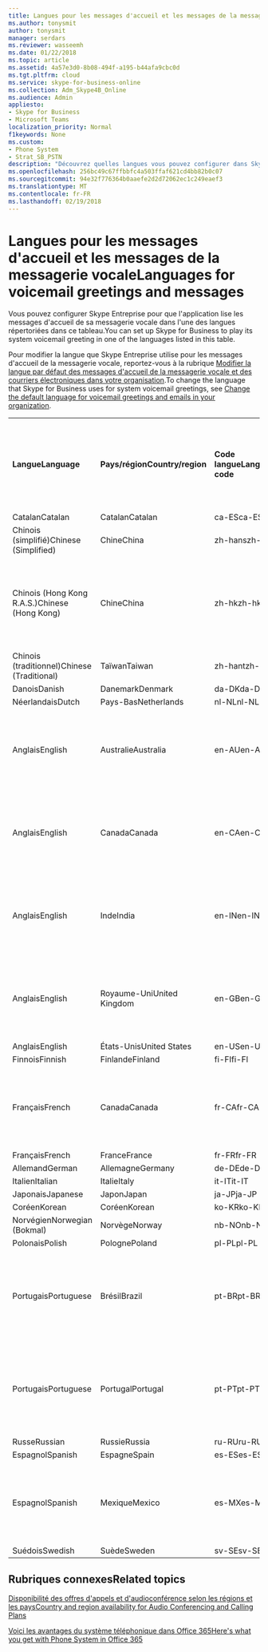 ```yaml
---
title: Langues pour les messages d'accueil et les messages de la messagerie vocale
ms.author: tonysmit
author: tonysmit
manager: serdars
ms.reviewer: wasseemh
ms.date: 01/22/2018
ms.topic: article
ms.assetid: 4a57e3d0-8b08-494f-a195-b44afa9cbc0d
ms.tgt.pltfrm: cloud
ms.service: skype-for-business-online
ms.collection: Adm_Skype4B_Online
ms.audience: Admin
appliesto:
- Skype for Business
- Microsoft Teams
localization_priority: Normal
f1keywords: None
ms.custom:
- Phone System
- Strat_SB_PSTN
description: "Découvrez quelles langues vous pouvez configurer dans Skype Entreprise pour les messages système par défaut. "
ms.openlocfilehash: 256bc49c67ffbbfc4a503ffaf621cd4bb82b0c07
ms.sourcegitcommit: 94e32f776364b0aaefe2d2d72062ec1c249eaef3
ms.translationtype: MT
ms.contentlocale: fr-FR
ms.lasthandoff: 02/19/2018
---
```

# <a name="languages-for-voicemail-greetings-and-messages"></a><span data-ttu-id="e4bcb-103">Langues pour les messages d'accueil et les messages de la messagerie vocale</span><span class="sxs-lookup"><span data-stu-id="e4bcb-103">Languages for voicemail greetings and messages</span></span>

<span data-ttu-id="e4bcb-104">Vous pouvez configurer Skype Entreprise pour que l'application lise les messages d'accueil de sa messagerie vocale dans l'une des langues répertoriées dans ce tableau.</span><span class="sxs-lookup"><span data-stu-id="e4bcb-104">You can set up Skype for Business to play its system voicemail greeting in one of the languages listed in this table.</span></span>
  
<span data-ttu-id="e4bcb-105">Pour modifier la langue que Skype Entreprise utilise pour les messages d'accueil de la messagerie vocale, reportez-vous à la rubrique [Modifier la langue par défaut des messages d'accueil de la messagerie vocale et des courriers électroniques dans votre organisation](change-the-default-language-for-greetings-and-emails.md).</span><span class="sxs-lookup"><span data-stu-id="e4bcb-105">To change the language that Skype for Business uses for system voicemail greetings, see [Change the default language for voicemail greetings and emails in your organization](change-the-default-language-for-greetings-and-emails.md).</span></span>
  
|||||||
|:-----|:-----|:-----|:-----|:-----|:-----|
|<span data-ttu-id="e4bcb-106">**Langue**</span><span class="sxs-lookup"><span data-stu-id="e4bcb-106">**Language**</span></span> <br/> |<span data-ttu-id="e4bcb-107">**Pays/région**</span><span class="sxs-lookup"><span data-stu-id="e4bcb-107">**Country/region**</span></span> <br/> |<span data-ttu-id="e4bcb-108">**Code langue**</span><span class="sxs-lookup"><span data-stu-id="e4bcb-108">**Language code**</span></span> <br/> |<span data-ttu-id="e4bcb-109">**Disponible pour qu'un utilisateur la voie dans un courrier électronique ?**</span><span class="sxs-lookup"><span data-stu-id="e4bcb-109">**Available for a user to see it in email?**</span></span> <br/> |<span data-ttu-id="e4bcb-110">**Disponible lorsque l'utilisateur appelle ?**</span><span class="sxs-lookup"><span data-stu-id="e4bcb-110">**Available when the user calls in?**</span></span> <br/> |<span data-ttu-id="e4bcb-111">**Transcription disponible ?**</span><span class="sxs-lookup"><span data-stu-id="e4bcb-111">**Transcription available?**</span></span> <br/> |
|<span data-ttu-id="e4bcb-112">Catalan</span><span class="sxs-lookup"><span data-stu-id="e4bcb-112">Catalan</span></span>  <br/> |<span data-ttu-id="e4bcb-113">Catalan</span><span class="sxs-lookup"><span data-stu-id="e4bcb-113">Catalan</span></span>  <br/> |<span data-ttu-id="e4bcb-114">ca-ES</span><span class="sxs-lookup"><span data-stu-id="e4bcb-114">ca-ES</span></span>  <br/> |<span data-ttu-id="e4bcb-115">Oui</span><span class="sxs-lookup"><span data-stu-id="e4bcb-115">Yes</span></span>  <br/> |<span data-ttu-id="e4bcb-116">Oui</span><span class="sxs-lookup"><span data-stu-id="e4bcb-116">Yes</span></span>  <br/> |<span data-ttu-id="e4bcb-117">Non</span><span class="sxs-lookup"><span data-stu-id="e4bcb-117">No</span></span>  <br/> |
|<span data-ttu-id="e4bcb-118">Chinois (simplifié)</span><span class="sxs-lookup"><span data-stu-id="e4bcb-118">Chinese (Simplified)</span></span>  <br/> |<span data-ttu-id="e4bcb-119">Chine</span><span class="sxs-lookup"><span data-stu-id="e4bcb-119">China</span></span>  <br/> |<span data-ttu-id="e4bcb-120">zh-hans</span><span class="sxs-lookup"><span data-stu-id="e4bcb-120">zh-hans</span></span>  <br/> |<span data-ttu-id="e4bcb-121">Oui</span><span class="sxs-lookup"><span data-stu-id="e4bcb-121">Yes</span></span>  <br/> |<span data-ttu-id="e4bcb-122">Oui</span><span class="sxs-lookup"><span data-stu-id="e4bcb-122">Yes</span></span>  <br/> |<span data-ttu-id="e4bcb-123">Oui</span><span class="sxs-lookup"><span data-stu-id="e4bcb-123">Yes</span></span>  <br/> |
|<span data-ttu-id="e4bcb-124">Chinois (Hong Kong R.A.S.)</span><span class="sxs-lookup"><span data-stu-id="e4bcb-124">Chinese (Hong Kong)</span></span>  <br/> |<span data-ttu-id="e4bcb-125">Chine</span><span class="sxs-lookup"><span data-stu-id="e4bcb-125">China</span></span>  <br/> |<span data-ttu-id="e4bcb-126">zh-hk</span><span class="sxs-lookup"><span data-stu-id="e4bcb-126">zh-hk</span></span>  <br/> |<span data-ttu-id="e4bcb-127">Oui, mais le chinois (traditionnel) (zh-hant) est utilisé.</span><span class="sxs-lookup"><span data-stu-id="e4bcb-127">Yes, but Chinese (Traditional) (zh-hant) is used.</span></span>  <br/> | <span data-ttu-id="e4bcb-128">Oui</span><span class="sxs-lookup"><span data-stu-id="e4bcb-128">Yes</span></span> <br/> |<span data-ttu-id="e4bcb-129">Oui, mais le chinois (traditionnel) (zh-hant) est utilisé.</span><span class="sxs-lookup"><span data-stu-id="e4bcb-129">Yes, but Chinese (Traditional) (zh-hant) is used.</span></span>  <br/> |
|<span data-ttu-id="e4bcb-130">Chinois (traditionnel)</span><span class="sxs-lookup"><span data-stu-id="e4bcb-130">Chinese (Traditional)</span></span>  <br/> |<span data-ttu-id="e4bcb-131">Taïwan</span><span class="sxs-lookup"><span data-stu-id="e4bcb-131">Taiwan</span></span>  <br/> |<span data-ttu-id="e4bcb-132">zh-hant</span><span class="sxs-lookup"><span data-stu-id="e4bcb-132">zh-hant</span></span>  <br/> |<span data-ttu-id="e4bcb-133">Oui</span><span class="sxs-lookup"><span data-stu-id="e4bcb-133">Yes</span></span>  <br/> |<span data-ttu-id="e4bcb-134">Oui</span><span class="sxs-lookup"><span data-stu-id="e4bcb-134">Yes</span></span>  <br/> |<span data-ttu-id="e4bcb-135">Non</span><span class="sxs-lookup"><span data-stu-id="e4bcb-135">No</span></span>  <br/> |
|<span data-ttu-id="e4bcb-136">Danois</span><span class="sxs-lookup"><span data-stu-id="e4bcb-136">Danish</span></span>  <br/> |<span data-ttu-id="e4bcb-137">Danemark</span><span class="sxs-lookup"><span data-stu-id="e4bcb-137">Denmark</span></span>  <br/> |<span data-ttu-id="e4bcb-138">da-DK</span><span class="sxs-lookup"><span data-stu-id="e4bcb-138">da-DK</span></span>  <br/> |<span data-ttu-id="e4bcb-139">Oui</span><span class="sxs-lookup"><span data-stu-id="e4bcb-139">Yes</span></span>  <br/> |<span data-ttu-id="e4bcb-140">Oui</span><span class="sxs-lookup"><span data-stu-id="e4bcb-140">Yes</span></span>  <br/> |<span data-ttu-id="e4bcb-141">Non</span><span class="sxs-lookup"><span data-stu-id="e4bcb-141">No</span></span>  <br/> |
|<span data-ttu-id="e4bcb-142">Néerlandais</span><span class="sxs-lookup"><span data-stu-id="e4bcb-142">Dutch</span></span>  <br/> |<span data-ttu-id="e4bcb-143">Pays-Bas</span><span class="sxs-lookup"><span data-stu-id="e4bcb-143">Netherlands</span></span>  <br/> |<span data-ttu-id="e4bcb-144">nl-NL</span><span class="sxs-lookup"><span data-stu-id="e4bcb-144">nl-NL</span></span>  <br/> |<span data-ttu-id="e4bcb-145">Oui</span><span class="sxs-lookup"><span data-stu-id="e4bcb-145">Yes</span></span>  <br/> |<span data-ttu-id="e4bcb-146">Oui</span><span class="sxs-lookup"><span data-stu-id="e4bcb-146">Yes</span></span>  <br/> |<span data-ttu-id="e4bcb-147">Non</span><span class="sxs-lookup"><span data-stu-id="e4bcb-147">No</span></span>  <br/> |
|<span data-ttu-id="e4bcb-148">Anglais</span><span class="sxs-lookup"><span data-stu-id="e4bcb-148">English</span></span>  <br/> |<span data-ttu-id="e4bcb-149">Australie</span><span class="sxs-lookup"><span data-stu-id="e4bcb-149">Australia</span></span>  <br/> |<span data-ttu-id="e4bcb-150">en-AU</span><span class="sxs-lookup"><span data-stu-id="e4bcb-150">en-AU</span></span>  <br/> |<span data-ttu-id="e4bcb-151">Oui, mais l'anglais des États-Unis (en-US) est utilisé.</span><span class="sxs-lookup"><span data-stu-id="e4bcb-151">Yes, but US English (en-US) is used.</span></span>  <br/> |<span data-ttu-id="e4bcb-152">Oui</span><span class="sxs-lookup"><span data-stu-id="e4bcb-152">Yes</span></span>  <br/> |<span data-ttu-id="e4bcb-153">Oui, mais l'anglais des États-Unis (en-US) est utilisé.</span><span class="sxs-lookup"><span data-stu-id="e4bcb-153">Yes, but US English (en-US) is used.</span></span>  <br/> |
|<span data-ttu-id="e4bcb-154">Anglais</span><span class="sxs-lookup"><span data-stu-id="e4bcb-154">English</span></span>  <br/> |<span data-ttu-id="e4bcb-155">Canada</span><span class="sxs-lookup"><span data-stu-id="e4bcb-155">Canada</span></span>  <br/> |<span data-ttu-id="e4bcb-156">en-CA</span><span class="sxs-lookup"><span data-stu-id="e4bcb-156">en-CA</span></span>  <br/> |<span data-ttu-id="e4bcb-157">Oui, mais l'anglais des États-Unis (en-US) est utilisé.</span><span class="sxs-lookup"><span data-stu-id="e4bcb-157">Yes, but US English (en-US) is used.</span></span>  <br/> |<span data-ttu-id="e4bcb-158">Oui</span><span class="sxs-lookup"><span data-stu-id="e4bcb-158">Yes</span></span>  <br/> |<span data-ttu-id="e4bcb-159">Oui, mais l'anglais des États-Unis (en-US) est utilisé.</span><span class="sxs-lookup"><span data-stu-id="e4bcb-159">Yes, but US English (en-US) is used.</span></span>  <br/> |
|<span data-ttu-id="e4bcb-160">Anglais</span><span class="sxs-lookup"><span data-stu-id="e4bcb-160">English</span></span>  <br/> |<span data-ttu-id="e4bcb-161">Inde</span><span class="sxs-lookup"><span data-stu-id="e4bcb-161">India</span></span>  <br/> |<span data-ttu-id="e4bcb-162">en-IN</span><span class="sxs-lookup"><span data-stu-id="e4bcb-162">en-IN</span></span>  <br/> |<span data-ttu-id="e4bcb-163">Oui, mais l'anglais des États-Unis (en-US) est utilisé.</span><span class="sxs-lookup"><span data-stu-id="e4bcb-163">Yes, but US English (en-US) is used.</span></span>  <br/> |<span data-ttu-id="e4bcb-164">Oui</span><span class="sxs-lookup"><span data-stu-id="e4bcb-164">Yes</span></span>  <br/> |<span data-ttu-id="e4bcb-165">Oui, mais l'anglais des États-Unis (en-US) est utilisé.</span><span class="sxs-lookup"><span data-stu-id="e4bcb-165">Yes, but US English (en-US) is used.</span></span>  <br/> |
|<span data-ttu-id="e4bcb-166">Anglais</span><span class="sxs-lookup"><span data-stu-id="e4bcb-166">English</span></span>  <br/> |<span data-ttu-id="e4bcb-167">Royaume-Uni</span><span class="sxs-lookup"><span data-stu-id="e4bcb-167">United Kingdom</span></span>  <br/> |<span data-ttu-id="e4bcb-168">en-GB</span><span class="sxs-lookup"><span data-stu-id="e4bcb-168">en-GB</span></span>  <br/> |<span data-ttu-id="e4bcb-169">Oui, mais l'anglais des États-Unis (en-US) est utilisé.</span><span class="sxs-lookup"><span data-stu-id="e4bcb-169">Yes, but US English (en-US) is used.</span></span>  <br/> |<span data-ttu-id="e4bcb-170">Oui</span><span class="sxs-lookup"><span data-stu-id="e4bcb-170">Yes</span></span>  <br/> |<span data-ttu-id="e4bcb-171">Oui, mais l'anglais des États-Unis (en-US) est utilisé.</span><span class="sxs-lookup"><span data-stu-id="e4bcb-171">Yes, but US English (en-US) is used.</span></span>  <br/> |
|<span data-ttu-id="e4bcb-172">Anglais</span><span class="sxs-lookup"><span data-stu-id="e4bcb-172">English</span></span>  <br/> |<span data-ttu-id="e4bcb-173">États-Unis</span><span class="sxs-lookup"><span data-stu-id="e4bcb-173">United States</span></span>  <br/> |<span data-ttu-id="e4bcb-174">en-US</span><span class="sxs-lookup"><span data-stu-id="e4bcb-174">en-US</span></span>  <br/> |<span data-ttu-id="e4bcb-175">Oui</span><span class="sxs-lookup"><span data-stu-id="e4bcb-175">Yes</span></span>  <br/> |<span data-ttu-id="e4bcb-176">Oui</span><span class="sxs-lookup"><span data-stu-id="e4bcb-176">Yes</span></span>  <br/> |<span data-ttu-id="e4bcb-177">Oui</span><span class="sxs-lookup"><span data-stu-id="e4bcb-177">Yes</span></span>  <br/> |
|<span data-ttu-id="e4bcb-178">Finnois</span><span class="sxs-lookup"><span data-stu-id="e4bcb-178">Finnish</span></span>  <br/> |<span data-ttu-id="e4bcb-179">Finlande</span><span class="sxs-lookup"><span data-stu-id="e4bcb-179">Finland</span></span>  <br/> |<span data-ttu-id="e4bcb-180">fi-FI</span><span class="sxs-lookup"><span data-stu-id="e4bcb-180">fi-Fl</span></span>  <br/> |<span data-ttu-id="e4bcb-181">Oui</span><span class="sxs-lookup"><span data-stu-id="e4bcb-181">Yes</span></span>  <br/> |<span data-ttu-id="e4bcb-182">Oui</span><span class="sxs-lookup"><span data-stu-id="e4bcb-182">Yes</span></span>  <br/> |<span data-ttu-id="e4bcb-183">Non</span><span class="sxs-lookup"><span data-stu-id="e4bcb-183">No</span></span>  <br/> |
|<span data-ttu-id="e4bcb-184">Français</span><span class="sxs-lookup"><span data-stu-id="e4bcb-184">French</span></span>  <br/> |<span data-ttu-id="e4bcb-185">Canada</span><span class="sxs-lookup"><span data-stu-id="e4bcb-185">Canada</span></span>  <br/> |<span data-ttu-id="e4bcb-186">fr-CA</span><span class="sxs-lookup"><span data-stu-id="e4bcb-186">fr-CA</span></span>  <br/> |<span data-ttu-id="e4bcb-187">Mais le français de France (fr-FR) est utilisé.</span><span class="sxs-lookup"><span data-stu-id="e4bcb-187">Yes, but France French (fr-FR) is used.</span></span>  <br/> |<span data-ttu-id="e4bcb-188">Oui</span><span class="sxs-lookup"><span data-stu-id="e4bcb-188">Yes</span></span>  <br/> |<span data-ttu-id="e4bcb-189">Mais le français de France (fr-FR) est utilisé.</span><span class="sxs-lookup"><span data-stu-id="e4bcb-189">Yes, but France French (fr-FR) is used.</span></span>  <br/> |
|<span data-ttu-id="e4bcb-190">Français</span><span class="sxs-lookup"><span data-stu-id="e4bcb-190">French</span></span>  <br/> |<span data-ttu-id="e4bcb-191">France</span><span class="sxs-lookup"><span data-stu-id="e4bcb-191">France</span></span>  <br/> |<span data-ttu-id="e4bcb-192">fr-FR</span><span class="sxs-lookup"><span data-stu-id="e4bcb-192">fr-FR</span></span>  <br/> |<span data-ttu-id="e4bcb-193">Oui</span><span class="sxs-lookup"><span data-stu-id="e4bcb-193">Yes</span></span>  <br/> |<span data-ttu-id="e4bcb-194">Oui</span><span class="sxs-lookup"><span data-stu-id="e4bcb-194">Yes</span></span>  <br/> |<span data-ttu-id="e4bcb-195">Oui</span><span class="sxs-lookup"><span data-stu-id="e4bcb-195">Yes</span></span>  <br/> |
|<span data-ttu-id="e4bcb-196">Allemand</span><span class="sxs-lookup"><span data-stu-id="e4bcb-196">German</span></span>  <br/> |<span data-ttu-id="e4bcb-197">Allemagne</span><span class="sxs-lookup"><span data-stu-id="e4bcb-197">Germany</span></span>  <br/> |<span data-ttu-id="e4bcb-198">de-DE</span><span class="sxs-lookup"><span data-stu-id="e4bcb-198">de-DE</span></span>  <br/> |<span data-ttu-id="e4bcb-199">Oui</span><span class="sxs-lookup"><span data-stu-id="e4bcb-199">Yes</span></span>  <br/> |<span data-ttu-id="e4bcb-200">Oui</span><span class="sxs-lookup"><span data-stu-id="e4bcb-200">Yes</span></span>  <br/> |<span data-ttu-id="e4bcb-201">Oui</span><span class="sxs-lookup"><span data-stu-id="e4bcb-201">Yes</span></span>  <br/> |
|<span data-ttu-id="e4bcb-202">Italien</span><span class="sxs-lookup"><span data-stu-id="e4bcb-202">Italian</span></span>  <br/> |<span data-ttu-id="e4bcb-203">Italie</span><span class="sxs-lookup"><span data-stu-id="e4bcb-203">Italy</span></span>  <br/> |<span data-ttu-id="e4bcb-204">it-IT</span><span class="sxs-lookup"><span data-stu-id="e4bcb-204">it-IT</span></span>  <br/> |<span data-ttu-id="e4bcb-205">Oui</span><span class="sxs-lookup"><span data-stu-id="e4bcb-205">Yes</span></span>  <br/> |<span data-ttu-id="e4bcb-206">Oui</span><span class="sxs-lookup"><span data-stu-id="e4bcb-206">Yes</span></span>  <br/> |<span data-ttu-id="e4bcb-207">Oui</span><span class="sxs-lookup"><span data-stu-id="e4bcb-207">Yes</span></span>  <br/> |
|<span data-ttu-id="e4bcb-208">Japonais</span><span class="sxs-lookup"><span data-stu-id="e4bcb-208">Japanese</span></span>  <br/> |<span data-ttu-id="e4bcb-209">Japon</span><span class="sxs-lookup"><span data-stu-id="e4bcb-209">Japan</span></span>  <br/> |<span data-ttu-id="e4bcb-210">ja-JP</span><span class="sxs-lookup"><span data-stu-id="e4bcb-210">ja-JP</span></span>  <br/> |<span data-ttu-id="e4bcb-211">Oui</span><span class="sxs-lookup"><span data-stu-id="e4bcb-211">Yes</span></span>  <br/> |<span data-ttu-id="e4bcb-212">Oui</span><span class="sxs-lookup"><span data-stu-id="e4bcb-212">Yes</span></span>  <br/> |<span data-ttu-id="e4bcb-213">Non</span><span class="sxs-lookup"><span data-stu-id="e4bcb-213">No</span></span>  <br/> |
|<span data-ttu-id="e4bcb-214">Coréen</span><span class="sxs-lookup"><span data-stu-id="e4bcb-214">Korean</span></span>  <br/> |<span data-ttu-id="e4bcb-215">Coréen</span><span class="sxs-lookup"><span data-stu-id="e4bcb-215">Korean</span></span>  <br/> |<span data-ttu-id="e4bcb-216">ko-KR</span><span class="sxs-lookup"><span data-stu-id="e4bcb-216">ko-KR</span></span>  <br/> |<span data-ttu-id="e4bcb-217">Oui</span><span class="sxs-lookup"><span data-stu-id="e4bcb-217">Yes</span></span>  <br/> |<span data-ttu-id="e4bcb-218">Oui</span><span class="sxs-lookup"><span data-stu-id="e4bcb-218">Yes</span></span>  <br/> |<span data-ttu-id="e4bcb-219">Non</span><span class="sxs-lookup"><span data-stu-id="e4bcb-219">No</span></span>  <br/> |
|<span data-ttu-id="e4bcb-220">Norvégien</span><span class="sxs-lookup"><span data-stu-id="e4bcb-220">Norwegian (Bokmal)</span></span>  <br/> |<span data-ttu-id="e4bcb-221">Norvège</span><span class="sxs-lookup"><span data-stu-id="e4bcb-221">Norway</span></span>  <br/> |<span data-ttu-id="e4bcb-222">nb-NO</span><span class="sxs-lookup"><span data-stu-id="e4bcb-222">nb-NO</span></span>  <br/> |<span data-ttu-id="e4bcb-223">Oui</span><span class="sxs-lookup"><span data-stu-id="e4bcb-223">Yes</span></span>  <br/> |<span data-ttu-id="e4bcb-224">Oui</span><span class="sxs-lookup"><span data-stu-id="e4bcb-224">Yes</span></span>  <br/> |<span data-ttu-id="e4bcb-225">Non</span><span class="sxs-lookup"><span data-stu-id="e4bcb-225">No</span></span>  <br/> |
|<span data-ttu-id="e4bcb-226">Polonais</span><span class="sxs-lookup"><span data-stu-id="e4bcb-226">Polish</span></span>  <br/> |<span data-ttu-id="e4bcb-227">Pologne</span><span class="sxs-lookup"><span data-stu-id="e4bcb-227">Poland</span></span>  <br/> |<span data-ttu-id="e4bcb-228">pl-PL</span><span class="sxs-lookup"><span data-stu-id="e4bcb-228">pl-PL</span></span>  <br/> |<span data-ttu-id="e4bcb-229">Oui</span><span class="sxs-lookup"><span data-stu-id="e4bcb-229">Yes</span></span>  <br/> | <span data-ttu-id="e4bcb-230">Oui</span><span class="sxs-lookup"><span data-stu-id="e4bcb-230">Yes</span></span> <br/> |<span data-ttu-id="e4bcb-231">Non</span><span class="sxs-lookup"><span data-stu-id="e4bcb-231">No</span></span>  <br/> |
|<span data-ttu-id="e4bcb-232">Portugais</span><span class="sxs-lookup"><span data-stu-id="e4bcb-232">Portuguese</span></span>  <br/> |<span data-ttu-id="e4bcb-233">Brésil</span><span class="sxs-lookup"><span data-stu-id="e4bcb-233">Brazil</span></span>  <br/> |<span data-ttu-id="e4bcb-234">pt-BR</span><span class="sxs-lookup"><span data-stu-id="e4bcb-234">pt-BR</span></span>  <br/> |<span data-ttu-id="e4bcb-235">Oui, mais le portugais du Portugal (pt-PT) est utilisé.</span><span class="sxs-lookup"><span data-stu-id="e4bcb-235">Yes, but Portugal Portuguese (pt-PT) is used.</span></span>  <br/> |<span data-ttu-id="e4bcb-236">Oui</span><span class="sxs-lookup"><span data-stu-id="e4bcb-236">Yes</span></span>  <br/> |<span data-ttu-id="e4bcb-237">Oui</span><span class="sxs-lookup"><span data-stu-id="e4bcb-237">Yes</span></span>  <br/> |
|<span data-ttu-id="e4bcb-238">Portugais</span><span class="sxs-lookup"><span data-stu-id="e4bcb-238">Portuguese</span></span>  <br/> |<span data-ttu-id="e4bcb-239">Portugal</span><span class="sxs-lookup"><span data-stu-id="e4bcb-239">Portugal</span></span>  <br/> |<span data-ttu-id="e4bcb-240">pt-PT</span><span class="sxs-lookup"><span data-stu-id="e4bcb-240">pt-PT</span></span>  <br/> |<span data-ttu-id="e4bcb-241">Oui</span><span class="sxs-lookup"><span data-stu-id="e4bcb-241">Yes</span></span>  <br/> |<span data-ttu-id="e4bcb-242">Oui</span><span class="sxs-lookup"><span data-stu-id="e4bcb-242">Yes</span></span>  <br/> |<span data-ttu-id="e4bcb-243">Oui, mais le portugais du Brésil (pt-BR) est utilisé.</span><span class="sxs-lookup"><span data-stu-id="e4bcb-243">Yes, but Brazil Portuguese (pt-BR) is used.</span></span>  <br/> |
|<span data-ttu-id="e4bcb-244">Russe</span><span class="sxs-lookup"><span data-stu-id="e4bcb-244">Russian</span></span>  <br/> |<span data-ttu-id="e4bcb-245">Russie</span><span class="sxs-lookup"><span data-stu-id="e4bcb-245">Russia</span></span>  <br/> |<span data-ttu-id="e4bcb-246">ru-RU</span><span class="sxs-lookup"><span data-stu-id="e4bcb-246">ru-RU</span></span>  <br/> |<span data-ttu-id="e4bcb-247">Oui</span><span class="sxs-lookup"><span data-stu-id="e4bcb-247">Yes</span></span>  <br/> |<span data-ttu-id="e4bcb-248">Oui</span><span class="sxs-lookup"><span data-stu-id="e4bcb-248">Yes</span></span>  <br/> |<span data-ttu-id="e4bcb-249">Non</span><span class="sxs-lookup"><span data-stu-id="e4bcb-249">No</span></span>  <br/> |
|<span data-ttu-id="e4bcb-250">Espagnol</span><span class="sxs-lookup"><span data-stu-id="e4bcb-250">Spanish</span></span>  <br/> |<span data-ttu-id="e4bcb-251">Espagne</span><span class="sxs-lookup"><span data-stu-id="e4bcb-251">Spain</span></span>  <br/> |<span data-ttu-id="e4bcb-252">es-ES</span><span class="sxs-lookup"><span data-stu-id="e4bcb-252">es-ES</span></span>  <br/> |<span data-ttu-id="e4bcb-253">Oui</span><span class="sxs-lookup"><span data-stu-id="e4bcb-253">Yes</span></span>  <br/> |<span data-ttu-id="e4bcb-254">Oui</span><span class="sxs-lookup"><span data-stu-id="e4bcb-254">Yes</span></span>  <br/> |<span data-ttu-id="e4bcb-255">Oui</span><span class="sxs-lookup"><span data-stu-id="e4bcb-255">Yes</span></span>  <br/> |
|<span data-ttu-id="e4bcb-256">Espagnol</span><span class="sxs-lookup"><span data-stu-id="e4bcb-256">Spanish</span></span>  <br/> |<span data-ttu-id="e4bcb-257">Mexique</span><span class="sxs-lookup"><span data-stu-id="e4bcb-257">Mexico</span></span>  <br/> |<span data-ttu-id="e4bcb-258">es-MX</span><span class="sxs-lookup"><span data-stu-id="e4bcb-258">es-MX</span></span>  <br/> |<span data-ttu-id="e4bcb-259">Oui, mais l'espagnol d'Espagne (es-ES) est utilisé.</span><span class="sxs-lookup"><span data-stu-id="e4bcb-259">Yes, but Spain Spanish (es-ES) is used.</span></span>  <br/> |<span data-ttu-id="e4bcb-260">Oui</span><span class="sxs-lookup"><span data-stu-id="e4bcb-260">Yes</span></span>  <br/> |<span data-ttu-id="e4bcb-261">Oui, mais l'espagnol d'Espagne (es-ES) est utilisé.</span><span class="sxs-lookup"><span data-stu-id="e4bcb-261">Yes, but Spain Spanish (es-ES) is used.</span></span>  <br/> |
|<span data-ttu-id="e4bcb-262">Suédois</span><span class="sxs-lookup"><span data-stu-id="e4bcb-262">Swedish</span></span>  <br/> |<span data-ttu-id="e4bcb-263">Suède</span><span class="sxs-lookup"><span data-stu-id="e4bcb-263">Sweden</span></span>  <br/> |<span data-ttu-id="e4bcb-264">sv-SE</span><span class="sxs-lookup"><span data-stu-id="e4bcb-264">sv-SE</span></span>  <br/> |<span data-ttu-id="e4bcb-265">Oui</span><span class="sxs-lookup"><span data-stu-id="e4bcb-265">Yes</span></span>  <br/> |<span data-ttu-id="e4bcb-266">Oui</span><span class="sxs-lookup"><span data-stu-id="e4bcb-266">Yes</span></span>  <br/> |<span data-ttu-id="e4bcb-267">Non</span><span class="sxs-lookup"><span data-stu-id="e4bcb-267">No</span></span>  <br/> |
   
## <a name="related-topics"></a><span data-ttu-id="e4bcb-268">Rubriques connexes</span><span class="sxs-lookup"><span data-stu-id="e4bcb-268">Related topics</span></span>
[<span data-ttu-id="e4bcb-269">Disponibilité des offres d'appels et d'audioconférence selon les régions et les pays</span><span class="sxs-lookup"><span data-stu-id="e4bcb-269">Country and region availability for Audio Conferencing and Calling Plans</span></span>](../../country-and-region-availability-for-audio-conferencing-and-calling-plans/country-and-region-availability-for-audio-conferencing-and-calling-plans.md)

[<span data-ttu-id="e4bcb-270">Voici les avantages du système téléphonique dans Office 365</span><span class="sxs-lookup"><span data-stu-id="e4bcb-270">Here's what you get with Phone System in Office 365</span></span>](../../what-is-phone-system-in-office-365/here-s-what-you-get-with-phone-system.md)
  